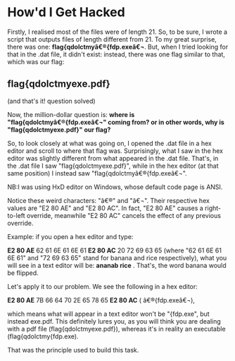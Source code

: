 # How'd I Get Hacked

Firstly, I realised most of the files were of length 21. So, to be sure, I wrote a script that outputs files of length different from 21. To my great surprise, there was one: **flag{qdolctmyâ€®{fdp.exeâ€¬**. But, when I tried looking for that in the .dat file, it didn't exist: instead, there was one flag similar to that, which was our flag:
## flag{qdolctmy‮{fdp.exe‬
(and that's it! question solved)

Now, the million-dollar question is: **where is "flag{qdolctmyâ€®{fdp.exeâ€¬" coming from? or in other words, why is "flag{qdolctmyexe.pdf}" our flag?**

So, to look closely at what was going on, I opened the .dat file in a hex editor and scroll to where that flag was. Surprisingly, what I saw in the hex editor was slightly different from what appeared in the .dat file. That's, in the .dat file I saw "flag{qdolctmy‮{fdp.exe‬", while in the hex editor (at that same position) I instead saw "flag{qdolctmyâ€®{fdp.exeâ€¬". 

NB:I was using HxD editor on Windows, whose default code page is ANSI.

Notice these weird characters: "â€®" and "â€¬". Their respective hex values are "E2 80 AE" and "E2 80 AC". In fact, "E2 80 AE" causes a right-to-left override, meanwhile "E2 80 AC" cancels the effect of any previous override.

Example: if you open a hex editor and type:

**E2 80 AE** 62 61 6E 61 6E 61 **E2 80 AC** 20 72 69 63 65 (where "62 61 6E 61 6E 61" and "72 69 63 65" stand for banana and rice respectively), what you will see in a text editor will be: **ananab rice** . That's, the word banana would be flipped. 

Let's apply it to our problem. We see the following in a hex editor:

**E2 80 AE** 7B 66 64 70 2E 65 78 65 **E2 80 AC** ( â€®{fdp.exeâ€¬),

which means what will appear in a text editor won't be "{fdp.exe", but instead exe.pdf. This definitely lures you, as you will think you are dealing with a pdf file (flag{qdolctmyexe.pdf}), whereas it's in reality an executable (flag{qdolctmy{fdp.exe).

That was the principle used to build this task. 
